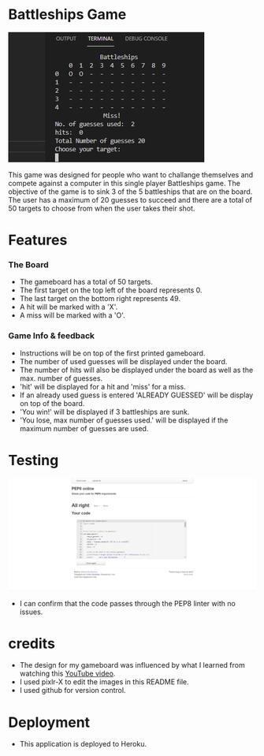 # Battleships Game

![Gameboard](/Images/Gameboard.webp)

This game was designed for people who want to challange themselves
and compete against a computer in this single player Battleships game.
The objective of the game is to sink 3 of the 5 battleships that are 
on the board. The user has a maximum of 20 guesses to succeed and there 
are a total of 50 targets to choose from when the user takes their shot.

# Features
 
### The Board
- The gameboard has a total of 50 targets.
- The first target on the top left of the board represents 0.
- The last target on the bottom right represents 49.
- A hit will be marked with a 'X'.
- A miss will be marked with a 'O'.

### Game Info & feedback
- Instructions will be on top of the first printed gameboard.
- The number of used guesses will be displayed under the board.
- The number of hits will also be displayed under the board as well as the max. number of guesses.
- 'hit' will be displayed for a hit and 'miss' for a miss.
- If an already used guess is entered 'ALREADY GUESSED' will be display on top of the board.
- 'You win!' will be displayed if 3 battleships are sunk.
- 'You lose, max number of guesses used.' will be displayed if the maximum number of guesses are used.

# Testing

![PEP8-TEST](/Images/PEP8.webp)

- I can confirm that the code passes through the PEP8 linter with no issues.


# credits

- The design for my gameboard was influenced by what I learned from watching this [YouTube video](https://www.youtube.com/watch?v=Ej7I8BPw7Gk). 
- I used pixlr-X to edit the images in this README file.
- I used github for version control.

# Deployment

- This application is deployed to Heroku.



